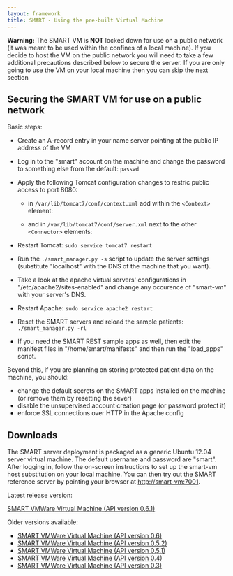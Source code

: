 ```yaml
---
layout: framework
title: SMART - Using the pre-built Virtual Machine
---
```



<div class='red_box'>
  <p>
    <b>Warning:</b> The SMART VM is <b>NOT</b> locked down for use on a
    public network (it was meant to be used within the confines of a local
    machine). If you decide to host the VM on the public network you will
    need to take a few additional precautions described below to secure the
    server. If you are only going to use the VM on your local machine then
    you can skip the next section</p>
</div>


## Securing the SMART VM for use on a public network

Basic steps:

  * Create an A-record entry in your name server pointing at the public IP
    address of the VM

  * Log in to the "smart" account on the machine and change the password
    to something else from the default: `passwd`

  * Apply the following Tomcat configuration changes to restric public access
    to port 8080:

      + in `/var/lib/tomcat7/conf/context.xml` add within the `<Context>` element:

        <Valve className="org.apache.catalina.valves.RemoteHostValve" allow="localhost"/>

      + and in `/var/lib/tomcat7/conf/server.xml` next to the other `<Connector>` elements:

        <Connector port="8080" protocol="HTTP/1.1" enableLookups="true">

  * Restart Tomcat: `sudo service tomcat7 restart`

  * Run the `./smart_manager.py -s` script to update the server settings
    (substitute "localhost" with the DNS of the machine that you want).

  * Take a look at the apache virtual servers' configurations in
    "/etc/apache2/sites-enabled" and change any occurence of "smart-vm"
    with your server's DNS.

  * Restart Apache: `sudo service apache2 restart`

  * Reset the SMART servers and reload the sample patients: `./smart_manager.py -rl`

  * If you need the SMART REST sample apps as well, then edit the manifest
    files in "/home/smart/manifests" and then run the "load_apps" script.

Beyond this, if you are planning on storing protected patient data on the
machine, you should:

   * change the default secrets on the SMART apps installed on the machine
(or remove them by resetting the sever)
   * disable the unsupervised account creation page (or password protect
it)
   * enforce SSL connections over HTTP in the Apache config

## Downloads

The SMART server deployment is packaged as a generic Ubuntu 12.04 server
virtual machine. The default username and password are "smart". After
logging in, follow the on-screen instructions to set up the smart-vm
host substitution on your local machine. You can then try out the SMART
reference server by pointing your browser at <http://smart-vm:7001>.

Latest release version:

[SMART VMWare Virtual Machine (API version 0.6.1)](http://media.smartplatforms.org/smart-vm/smart-vm-0.6.1.zip)

Older versions available:

* [SMART VMWare Virtual Machine (API version 0.6)](http://media.smartplatforms.org/smart-vm/smart-vm-0.6.zip)
* [SMART VMWare Virtual Machine (API version 0.5.2)](http://media.smartplatforms.org/smart-vm/smart-vm-0.5.2.zip)
* [SMART VMWare Virtual Machine (API version 0.5.1)](http://media.smartplatforms.org/smart-vm/smart-vm-0.5.1.zip)
* [SMART VMWare Virtual Machine (API version 0.4)](http://media.smartplatforms.org/smart-vm/smart-vm-0.4.zip)
* [SMART VMWare Virtual Machine (API version 0.3)](http://media.smartplatforms.org/smart-vm/smart-vm-0.3.zip)
